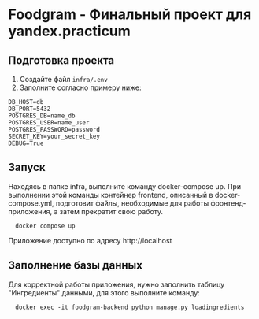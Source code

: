 # Foodgram - Финальный проект для yandex.practicum

## Подготовка проекта
1. Создайте файл `infra/.env`
2. Заполните согласно примеру ниже:
```
DB_HOST=db
DB_PORT=5432
POSTGRES_DB=name_db
POSTGRES_USER=name_user
POSTGRES_PASSWORD=password
SECRET_KEY=your_secret_key
DEBUG=True
```

## Запуск
Находясь в папке infra, выполните команду docker-compose up. При выполнении этой команды контейнер frontend, описанный в docker-compose.yml, подготовит файлы, необходимые для работы фронтенд-приложения, а затем прекратит свою работу.
```shell
  docker compose up
```

Приложение доступно по адресу http://localhost

## Заполнение базы данных
Для корректной работы приложения, нужно заполнить таблицу "Ингредиенты" данными, для этого выполните команду:
```shell
  docker exec -it foodgram-backend python manage.py loadingredients
```
